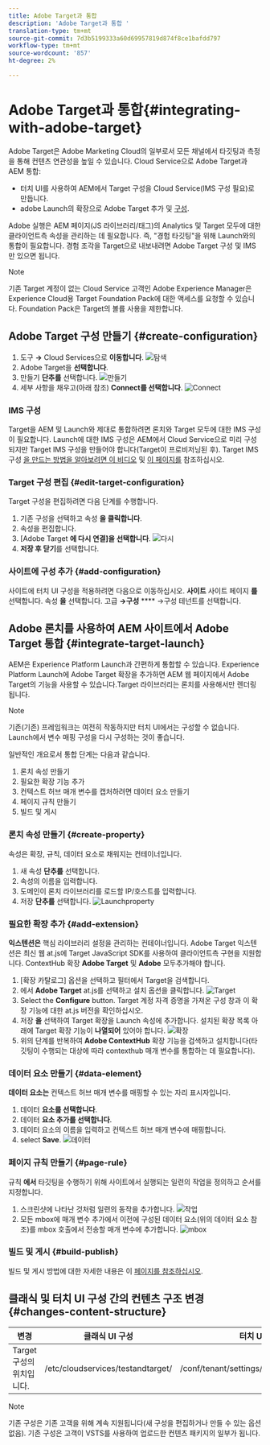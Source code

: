 ```yaml
---
title: Adobe Target과 통합
description: 'Adobe Target과 통합 '
translation-type: tm+mt
source-git-commit: 7d3b5199333a60d69957819d874f8ce1bafdd797
workflow-type: tm+mt
source-wordcount: '857'
ht-degree: 2%

---
```



# Adobe Target과 통합{#integrating-with-adobe-target}

Adobe Target은 Adobe Marketing Cloud의 일부로서 모든 채널에서 타깃팅과 측정을 통해 컨텐츠 연관성을 높일 수 있습니다. Cloud Service으로 Adobe Target과 AEM 통합:

* 터치 UI를 사용하여 AEM에서 Target 구성을 Cloud Service(IMS 구성 필요)로 만듭니다.
* adobe Launch의 확장으로 Adobe Target 추가 및 [구성](https://docs.adobe.com/content/help/en/launch/using/intro/get-started/quick-start.html).

Adobe 실행은 AEM 페이지(JS 라이브러리/태그)의 Analytics 및 Target 모두에 대한 클라이언트측 속성을 관리하는 데 필요합니다. 즉, &quot;경험 타깃팅&quot;을 위해 Launch와의 통합이 필요합니다. 경험 조각을 Target으로 내보내려면 Adobe Target 구성 및 IMS만 있으면 됩니다.

>[!NOTE]
>
>기존 Target 계정이 없는 Cloud Service 고객인 Adobe Experience Manager은 Experience Cloud용 Target Foundation Pack에 대한 액세스를 요청할 수 있습니다. Foundation Pack은 Target의 볼륨 사용을 제한합니다.

## Adobe Target 구성 만들기 {#create-configuration}

1. 도구 **→** Cloud Services으로 **이동합니다**.
   ![탐색](assets/cloudservice1.png "탐색")
2. Adobe Target을 **선택합니다**.
3. 만들기 **단추를** 선택합니다.
   ![만들기](assets/tenant1.png "만들기")
4. 세부 사항을 채우고(아래 참조) **Connect를 선택합니다**.
   ![](assets/open_screen1.png "Connect")

### IMS 구성

Target을 AEM 및 Launch와 제대로 통합하려면 론치와 Target 모두에 대한 IMS 구성이 필요합니다. Launch에 대한 IMS 구성은 AEM에서 Cloud Service으로 미리 구성되지만 Target IMS 구성을 만들어야 합니다(Target이 프로비저닝된 후). Target IMS 구성 [을 만드는 방법을 알아보려면 이 비디오](https://helpx.adobe.com/kr/experience-manager/kt/sites/using/aem-sites-target-standard-technical-video-understand.html) 및 [이 페이지를](https://docs.adobe.com/content/help/en/experience-manager-65/administering/integration/integration-ims-adobe-io.html) 참조하십시오.

### Target 구성 편집 {#edit-target-configuration}

Target 구성을 편집하려면 다음 단계를 수행합니다.

1. 기존 구성을 선택하고 속성 **을 클릭합니다**.
2. 속성을 편집합니다.
3. [Adobe Target **에 다시 연결]을 선택합니다**.
   ![다시](assets/edit_config_page1.png "연결다시 연결")
4. **저장 후 닫기**&#x200B;를 선택합니다.

### 사이트에 구성 추가 {#add-configuration}

사이트에 터치 UI 구성을 적용하려면 다음으로 이동하십시오. **사이트** 사이트 페이지 **를** 선택합니다. 속성 **을** 선택합니다. 고급 **→구성** **** →구성 테넌트를 선택합니다.

## Adobe 론치를 사용하여 AEM 사이트에서 Adobe Target 통합 {#integrate-target-launch}

AEM은 Experience Platform Launch과 간편하게 통합할 수 있습니다. Experience Platform Launch에 Adobe Target 확장을 추가하면 AEM 웹 페이지에서 Adobe Target의 기능을 사용할 수 있습니다.Target 라이브러리는 론치를 사용해서만 렌더링됩니다.

>[!NOTE]
>
>기존(기존) 프레임워크는 여전히 작동하지만 터치 UI에서는 구성할 수 없습니다. Launch에서 변수 매핑 구성을 다시 구성하는 것이 좋습니다.

일반적인 개요로서 통합 단계는 다음과 같습니다.

1. 론치 속성 만들기
2. 필요한 확장 기능 추가
3. 컨텍스트 허브 매개 변수를 캡처하려면 데이터 요소 만들기
4. 페이지 규칙 만들기
5. 빌드 및 게시

### 론치 속성 만들기 {#create-property}

속성은 확장, 규칙, 데이터 요소로 채워지는 컨테이너입니다.

1. 새 속성 **단추를** 선택합니다.
2. 속성의 이름을 입력합니다.
3. 도메인이 론치 라이브러리를 로드할 IP/호스트를 입력합니다.
4. 저장 **단추를** 선택합니다.
   ![Launchproperty](assets/properties_newproperty1.png "Launchproperty")

### 필요한 확장 추가 {#add-extension}

**익스텐션은** 핵심 라이브러리 설정을 관리하는 컨테이너입니다. Adobe Target 익스텐션은 최신 웹 at.js에 Target JavaScript SDK를 사용하여 클라이언트측 구현을 지원합니다. ContextHub 확장 **Adobe Target** 및 **Adobe** 모두추가해야 합니다.

1. [확장 카탈로그] 옵션을 선택하고 필터에서 Target을 검색합니다.
2. 에서 **Adobe Target** at.js를 선택하고 설치 옵션을 클릭합니다.
   ![Target](assets/search_ext1.png "SearchTarget 검색")
3. Select the **Configure** button. Target 계정 자격 증명을 가져온 구성 창과 이 확장 기능에 대한 at.js 버전을 확인하십시오.
4. 저장 **을** 선택하여 Target 확장을 Launch 속성에 추가합니다. 설치된 확장 목록 아래에 Target 확장 기능이 **나열되어** 있어야 합니다.
   ![확장](assets/configure_extension1.png "저장 확장 기능 저장")
5. 위의 단계를 반복하여 **Adobe ContextHub** 확장 기능을 검색하고 설치합니다(타깃팅이 수행되는 대상에 따라 contexthub 매개 변수를 통합하는 데 필요합니다).

### 데이터 요소 만들기 {#data-element}

**데이터 요소는** 컨텍스트 허브 매개 변수를 매핑할 수 있는 자리 표시자입니다.

1. 데이터 **요소를 선택합니다**.
2. 데이터 **요소 추가를 선택합니다**.
3. 데이터 요소의 이름을 입력하고 컨텍스트 허브 매개 변수에 매핑합니다.
4. select **Save**.
   ![데이터](assets/data_elem1.png "요소데이터 요소")

### 페이지 규칙 만들기 {#page-rule}

규칙 **에서** 타깃팅을 수행하기 위해 사이트에서 실행되는 일련의 작업을 정의하고 순서를 지정합니다.

1. 스크린샷에 나타난 것처럼 일련의 동작을 추가합니다.
   ![작업](assets/rules1.png "작업")
2. 모든 mbox에 매개 변수 추가에서 이전에 구성된 데이터 요소(위의 데이터 요소 참조)를 mbox 호출에서 전송할 매개 변수에 추가합니다.
   ![mbox](assets/map_data1.png "Actions")

### 빌드 및 게시 {#build-publish}

빌드 및 게시 방법에 대한 자세한 내용은 이 [페이지를 참조하십시오](https://docs.adobe.com/content/help/en/experience-manager-learn/aem-target-tutorial/aem-target-implementation/using-launch-adobe-io.html).

## 클래식 및 터치 UI 구성 간의 컨텐츠 구조 변경 {#changes-content-structure}

| **변경** | **클래식 UI 구성** | **터치 UI 구성** | **결과** |
|---|---|---|---|
| Target 구성의 위치입니다. | /etc/cloudservices/testandtarget/ | /conf/tenant/settings/cloudservices/target | 이전에 여러 구성이 /etc/cloudservices/testandtarget 아래에 있었으나 이제 단일 구성이 테넌트 아래에 있게 됩니다. |

>[!NOTE]
>
>기존 구성은 기존 고객을 위해 계속 지원됩니다(새 구성을 편집하거나 만들 수 있는 옵션 없음). 기존 구성은 고객이 VSTS를 사용하여 업로드한 컨텐츠 패키지의 일부가 됩니다.
